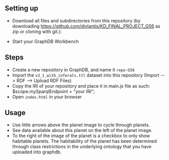 


## Setting up
* Download all files and subdirectories from this repository (by downloading https://github.com/djvlantis/KD_FINAL_PROJECT_G56 as zip or cloning with git.):
  
* Start your GraphDB Workbench

## Steps
* Create a new repository in GraphDB, and name it `repo-G56`
* Import the `v3_1_with_inferals.ttl` dataset into this repository (Import --> RDF --> Upload RDF Files)
* Copy the IRI of your repository and place it in main.js file as such:
    $scope.mySparqlEndpoint = "your IRI";
* Open `index.html` in your browser

## Usage
* Use little arrows above the planet image to cycle through planets.
* See data available about this planet on the left of the planet image.
* To the right of the image of the planet is a checkbox to only show habitable planets.
  The habitability of the planet has been determined through class restrictions in the underlying ontology that you have uploaded into graphdb.

  
